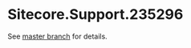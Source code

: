 # Sitecore.Support.235296

See [master branch](https://github.com/sitecoresupport/Sitecore.Support.235296) for details.